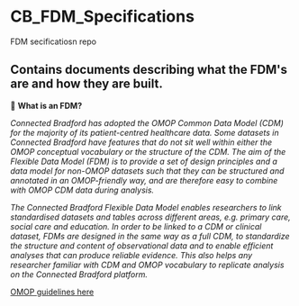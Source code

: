 # CB_FDM_Specifications

FDM secificatiosn repo

## Contains documents describing what the FDM's are and how they are built. 

📁 **What is an FDM?**

*Connected Bradford has adopted the OMOP Common Data Model (CDM) for the majority of its patient-centred healthcare data. Some datasets in Connected Bradford have features that do not sit well within either the OMOP conceptual vocabulary or the structure of the CDM. The aim of the Flexible Data Model (FDM) is to provide a set of design principles and a data model for non-OMOP datasets such that they can be structured and annotated in an OMOP-friendly way, and are therefore easy to combine with OMOP CDM data during analysis.*

*The Connected Bradford Flexible Data Model enables researchers to link standardised datasets and tables across different areas, e.g. primary care, social care and education. In order to be linked to a CDM or clinical dataset, FDMs are designed in the same way as a full CDM, to standardize the structure and content of observational data and to enable efficient analyses that can produce reliable evidence. This also helps any researcher familiar with CDM and OMOP vocabulary to replicate analysis on the Connected Bradford platform.*

[OMOP guidelines here](https://ohdsi.github.io/CommonDataModel/cdm60.html)
